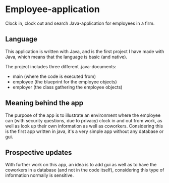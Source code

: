 # Employee-application

Clock in, clock out and search Java-application for employees in a firm.

## Language

This application is written with Java, and is the first project I have made with Java, which means that the language is basic (and native).

The project includes three different .java-documents:

- main (where the code is executed from)
- employee (the blueprint for the employee objects)
- employer (the class gathering the employee objects)

## Meaning behind the app

The purpose of the app is to illustrate an environment where the employee can (with security questions, due to privacy) clock in and out from work, as well as look up their own information as well as coworkers. Considering this is the first app written in java, it's a very simple app without any database or gui.

## Prospective updates

With further work on this app, an idea is to add gui as well as to have the coworkers in a database (and not in the code itself), considering this type of information normally is sensitive.
